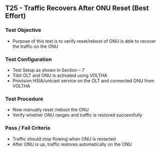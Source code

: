 ## T25 - Traffic Recovers After ONU Reset (Best Effort)

### Test Objective

* Purpose of this test is to verify reset/reboot of ONU is able to recover the traffic on the ONU

### Test Configuration
* Test Setup as shown in Section – 7
* Tibit OLT and ONU is activated using VOLTHA
* Provision HSIA/unicast service on the OLT and connected ONU from VOLTHA

### Test Procedure
* Now manually reset /reboot the ONU
* Verify whether ONU ranges and traffic is restored successfully 

### Pass / Fail Criteria
* Traffic should stop flowing when ONU is restarted
* After ONU is up, traffic restores automatically on the ONU

